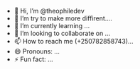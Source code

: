 - 👋 Hi, I’m @theophiledev
- 👀 I’m try to make more diffirent....
- 🌱 I’m currently learning ...
- 💞️ I’m looking to collaborate on ...
- 📫 How to reach me (+250782858743)...
- 😄 Pronouns: ...
- ⚡ Fun fact: ...

<!---
theophiledev/theophiledev is a ✨ special ✨ repository because its `README.md` (this file) appears on your GitHub profile.
You can click the Preview link to take a look at your changes.
--->
